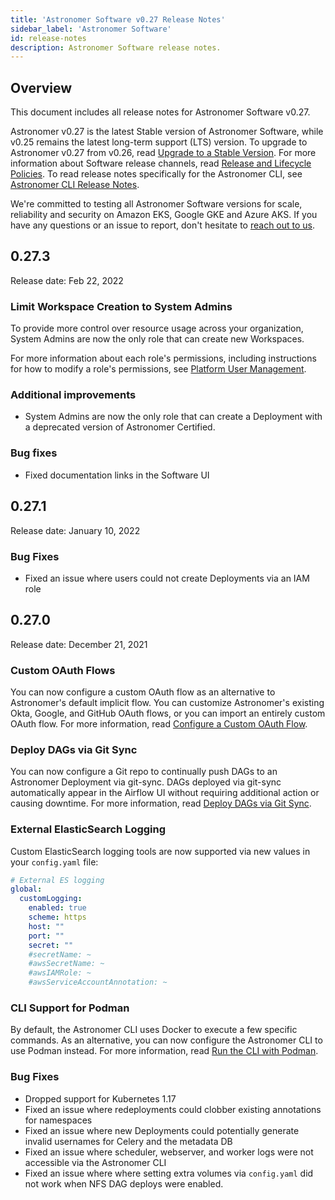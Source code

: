 ```yaml
---
title: 'Astronomer Software v0.27 Release Notes'
sidebar_label: 'Astronomer Software'
id: release-notes
description: Astronomer Software release notes.
---
```


## Overview

<!--- Version-specific -->

This document includes all release notes for Astronomer Software v0.27.

Astronomer v0.27 is the latest Stable version of Astronomer Software, while v0.25 remains the latest long-term support (LTS) version. To upgrade to Astronomer v0.27 from v0.26, read [Upgrade to a Stable Version](upgrade-astronomer-stable.md). For more information about Software release channels, read [Release and Lifecycle Policies](release-lifecycle-policy.md). To read release notes specifically for the Astronomer CLI, see [Astronomer CLI Release Notes](cli-release-notes.md).

We're committed to testing all Astronomer Software versions for scale, reliability and security on Amazon EKS, Google GKE and Azure AKS. If you have any questions or an issue to report, don't hesitate to [reach out to us](https://support.astronomer.io).

## 0.27.3

Release date: Feb 22, 2022

### Limit Workspace Creation to System Admins

To provide more control over resource usage across your organization, System Admins are now the only role that can create new Workspaces.

For more information about each role's permissions, including instructions for how to modify a role's permissions, see [Platform User Management](manage-platform-users.md).

### Additional improvements

- System Admins are now the only role that can create a Deployment with a deprecated version of Astronomer Certified.

### Bug fixes

- Fixed documentation links in the Software UI

## 0.27.1

Release date: January 10, 2022

### Bug Fixes

- Fixed an issue where users could not create Deployments via an IAM role

## 0.27.0

Release date: December 21, 2021

### Custom OAuth Flows

You can now configure a custom OAuth flow as an alternative to Astronomer's default implicit flow. You can customize Astronomer's existing Okta, Google, and GitHub OAuth flows, or you can import an entirely custom OAuth flow. For more information, read [Configure a Custom OAuth Flow](integrate-auth-system.md#configure-a-custom-oauth-flow).

### Deploy DAGs via Git Sync

You can now configure a Git repo to continually push DAGs to an Astronomer Deployment via git-sync. DAGs deployed via git-sync automatically appear in the Airflow UI without requiring additional action or causing downtime. For more information, read [Deploy DAGs via Git Sync](deploy-git-sync.md).

### External ElasticSearch Logging

Custom ElasticSearch logging tools are now supported via new values in your `config.yaml` file:

```yaml
# External ES logging
global:
  customLogging:
    enabled: true
    scheme: https
    host: ""
    port: ""
    secret: ""
    #secretName: ~
    #awsSecretName: ~
    #awsIAMRole: ~
    #awsServiceAccountAnnotation: ~
```

### CLI Support for Podman

By default, the Astronomer CLI uses Docker to execute a few specific commands. As an alternative, you can now configure the Astronomer CLI to use Podman instead. For more information, read [Run the CLI with Podman](cli-podman.md).

### Bug Fixes

- Dropped support for Kubernetes 1.17
- Fixed an issue where redeployments could clobber existing annotations for namespaces
- Fixed an issue where new Deployments could potentially generate invalid usernames for Celery and the metadata DB
- Fixed an issue where scheduler, webserver, and worker logs were not accessible via the Astronomer CLI
- Fixed an issue where where setting extra volumes via `config.yaml` did not work when NFS DAG deploys were enabled.
